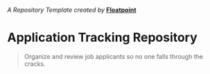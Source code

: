 _A Repository Template created by_ __[Floatpoint](https://floatpoint.co/)__

# Application Tracking Repository

> Organize and review job applicants so no one falls through the cracks.
